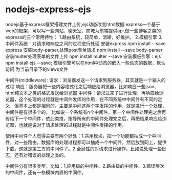 # nodejs-express-ejs
nodejs基于express框架搭建文件上传,ejs动态改变html数据
express一个基于web的框架，可以写一些网站、聊天室、商城为前端提供api,做一些博客之类的，
express的三个常用特性：
1.路由系统，较简单，清晰，好维护。
2.模板引擎
3.中间件系统：对请求和响应之间的过程进行处理
安装express
npm install --save express
安装body-parser,处理post表单请求
npm install --save body-parser
安装multer处理表单的文件上传
npm install multer --save
安装模板引擎：ejs
npm install ejs --save;
模板引擎可以在html中动态的嵌入一些动态的数据，默认访问
为当前目录下的views文件

中间件(middleware):
请求：浏览器发送一个请求到服务器，其实就是一个输入的过程
响应：服务器把一些内容格式化之后响应给浏览器，比如响应一些json、html纯文本之类的格式发送给浏览器
中间件：请求过来了进行处理，再响应给浏览器，这个处理的过程就是中间件发挥的作用，在不同系统中中间件有不同的定义，但基本上都是相同的，主要是中间这两个字发挥的作用，就是进行一个处理，中间件是有很多个的，
比如说一个系统有n个中间件，第一个中间件处理完之后再传给下一个中间件，依此类推，指导所有的中间件处理完之后，再把结果响应给浏览器，也就是说对于请求处理的过程就是中间件发挥的作用。

使用中间件个人觉得主要有两个好处：1.共用模块，把一个功能都抽成一个中间件，对一些路由，数据库的处理过程都可以抽成一个中间件，然后放到网上，提供下载，这就是第三方的中间件了。2.全局性的对请求进行操作，比如说处理一些日志，还有对错误的处理之类的。

中间件分有很多类型，比如：1.应用级的中间件、2.路由级的中间件、3.错误层次的中间件，还有一些模块内置的中间件。

